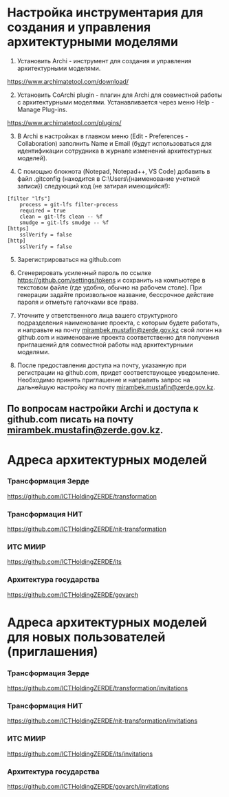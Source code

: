 # Настройка инструментария для создания и управления архитектурными моделями

1. Установить Archi - инструмент для создания и управления архитектурными моделями.

https://www.archimatetool.com/download/

2. Установить CoArchi plugin - плагин для Archi для совместной работы с архитектурными моделями. Устанавливается через меню Help - Manage Plug-ins.

https://www.archimatetool.com/plugins/

3. В Archi в настройках в главном меню (Edit - Preferences - Collaboration) заполнить Name и Email (будут использоваться для идентификации сотрудника в журнале изменений архитектурных моделей).

4. С помощью блокнота (Notepad, Notepad++, VS Code) добавить в файл .gitconfig (находится в C:\Users\\{наименование учетной записи}) следующий код (не затирая имеющийся!):

```
[filter "lfs"]
    process = git-lfs filter-process
    required = true
    clean = git-lfs clean -- %f
    smudge = git-lfs smudge -- %f
[https]
    sslVerify = false
[http]
    sslVerify = false
```

5. Зарегистрироваться на github.com

6. Сгенерировать усиленный пароль по ссылке https://github.com/settings/tokens и сохранить на компьютере в текстовом файле (где удобно, обычно на рабочем столе). При генерации задайте произвольное название, бессрочное действие пароля и отметьте галочками все права.

7. Уточните у ответственного лица вашего структурного подразделения наименование проекта, с которым будете работать, и направьте на почту mirambek.mustafin@zerde.gov.kz свой логин на github.com и наименование проекта соответственно для получения приглашений для совместной работы над архитектурными моделями.

8. После предоставления доступа на почту, указанную при регистрации на github.com, придет соответствующее уведомление. Необходимо принять приглашение и направить запрос на дальнейшую настройку на почту mirambek.mustafin@zerde.gov.kz. 

## По вопросам настройки Archi и доступа к github.com писать на почту mirambek.mustafin@zerde.gov.kz.
    
# Адреса архитектурных моделей

### Трансформация Зерде
https://github.com/ICTHoldingZERDE/transformation

### Трансформация НИТ
https://github.com/ICTHoldingZERDE/nit-transformation

### ИТС МИИР
https://github.com/ICTHoldingZERDE/its

### Архитектура государства
https://github.com/ICTHoldingZERDE/govarch

# Адреса архитектурных моделей для новых пользователей (приглашения)

### Трансформация Зерде
https://github.com/ICTHoldingZERDE/transformation/invitations

### Трансформация НИТ
https://github.com/ICTHoldingZERDE/nit-transformation/invitations

### ИТС МИИР
https://github.com/ICTHoldingZERDE/its/invitations​

### Архитектура государства
https://github.com/ICTHoldingZERDE/govarch/invitations
